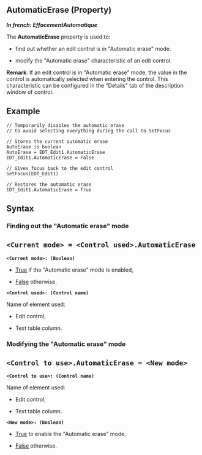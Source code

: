 


## AutomaticErase (Property)

***In french: EffacementAutomatique***
	



<a name="XUse"></a>
<a name="Use"></a>
<a name="description"></a>
The **AutomaticErase** property is used to:

- find out whether an edit control is in "Automatic erase" mode.

- modify the "Automatic erase" characteristic of an edit control.




**Remark**: If an edit control is in "Automatic erase" mode, the value in the control is automatically selected when entering the control. This characteristic can be configured in the "Details" tab of the description window of control.


<a name="Example1"></a>
<a name="sample_code"></a>

## Example


```wl
// Temporarily disables the automatic erase 
// to avoid selecting everything during the call to SetFocus

// Stores the current automatic erase
AutoErase is boolean 
AutoErase = EDT_Edit1.AutomaticErase
EDT_Edit1.AutomaticErase = False

// Gives focus back to the edit control
SetFocus(EDT_Edit1) 

// Restores the automatic erase
EDT_Edit1.AutomaticErase = True
```

<a name="XSYNTAX"></a>
<a name="SYNTAX1"></a>

## Syntax

### Finding out the "Automatic erase" mode

`<Current mode> = <Control used>.AutomaticErase`
---

**`<Current mode>: (Boolean)`**



- <u><u><u><u>True</u></u></u></u> if the "Automatic erase" mode is enabled, 

- <u><u><u><u>False</u></u></u></u> otherwise.




**`<Control used>: (Control name)`**

Name of element used: 

- Edit control,

- Text table column.  





<a name="SYNTAX2"></a>

### Modifying the "Automatic erase" mode

`<Control to use>.AutomaticErase = <New mode>`
---

**`<Control to use>: (Control name)`**

Name of element used: 

- Edit control,

- Text table column.




**`<New mode>: (Boolean)`**



- <u><u><u><u>True</u></u></u></u> to enable the "Automatic erase" mode, 

- <u><u><u><u>False</u></u></u></u> otherwise.  







